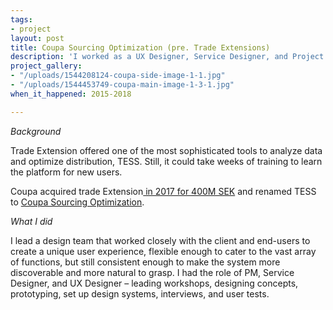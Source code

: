 ```yaml
---
tags:
- project
layout: post
title: Coupa Sourcing Optimization (pre. Trade Extensions)
description: 'I worked as a UX Designer, Service Designer, and Project Lead. '
project_gallery:
- "/uploads/1544208124-coupa-side-image-1-1.jpg"
- "/uploads/1544453749-coupa-main-image-1-3-1.jpg"
when_it_happened: 2015-2018

---
```

_Background_

Trade Extension offered one of the most sophisticated tools to analyze data and optimize distribution, TESS. Still, it could take weeks of training to learn the platform for new users.

Coupa acquired trade Extension[ in 2017 for 400M SEK](https://www.breakit.se/artikel/7235/trade-extensions-algoritmer-gor-upphandlingar-enkla-nu-kops-bolaget-for-400-miljoner) and renamed TESS to [Coupa Sourcing Optimization](https://www.coupa.com/products/strategic-sourcing/sourcing-optimization/).

_What I did_

I lead a design team that worked closely with the client and end-users to create a unique user experience, flexible enough to cater to the vast array of functions, but still consistent enough to make the system more discoverable and more natural to grasp. I had the role of PM, Service Designer, and UX Designer – leading workshops, designing concepts, prototyping, set up design systems, interviews, and user tests.